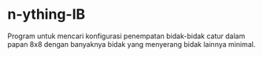 # n-ything-IB
Program untuk mencari konfigurasi penempatan bidak-bidak catur dalam papan 8x8 dengan banyaknya bidak yang menyerang bidak lainnya minimal.
